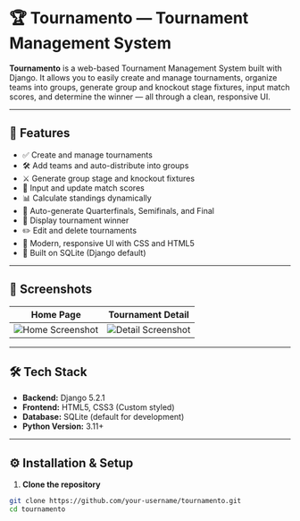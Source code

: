 # 🏆 Tournamento — Tournament Management System

**Tournamento** is a web-based Tournament Management System built with Django. It allows you to easily create and manage tournaments, organize teams into groups, generate group and knockout stage fixtures, input match scores, and determine the winner — all through a clean, responsive UI.

---

## 🚀 Features

- ✅ Create and manage tournaments
- 🛠️ Add teams and auto-distribute into groups
- ⚔️ Generate group stage and knockout fixtures
- 🧮 Input and update match scores
- 📊 Calculate standings dynamically
- 🏁 Auto-generate Quarterfinals, Semifinals, and Final
- 👑 Display tournament winner
- ✏️ Edit and delete tournaments
- 🎨 Modern, responsive UI with CSS and HTML5
- 💾 Built on SQLite (Django default)

---

## 📸 Screenshots

| Home Page | Tournament Detail |
|----------|------------------|
| ![Home Screenshot](screenshot-home.png) | ![Detail Screenshot](screenshot-detail.png) |

---

## 🛠️ Tech Stack

- **Backend:** Django 5.2.1
- **Frontend:** HTML5, CSS3 (Custom styled)
- **Database:** SQLite (default for development)
- **Python Version:** 3.11+

---

## ⚙️ Installation & Setup

1. **Clone the repository**

```bash
git clone https://github.com/your-username/tournamento.git
cd tournamento
